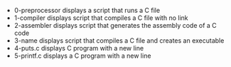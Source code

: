 - 0-preprocessor displays a script that runs a C file
- 1-compiler displays script that compiles a C file with no link
- 2-assembler displays script that generates the assembly code of a C code
- 3-name displays script that compiles a C file and creates an executable
- 4-puts.c displays C program with a new line
- 5-printf.c displays a C program with a new line
